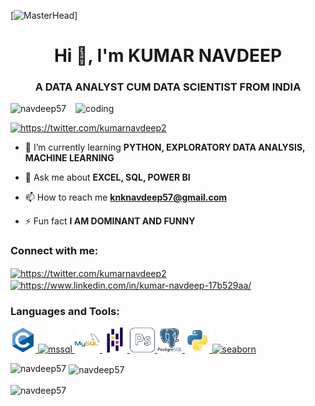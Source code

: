 [![MasterHead](https://i.pinimg.com/originals/a0/f8/5c/a0f85c35e406acb5b84c13dae888d5a3.gif)]
<h1 align="center">Hi 👋, I'm KUMAR NAVDEEP</h1>
<h3 align="center">A DATA ANALYST CUM DATA SCIENTIST FROM INDIA</h3>
<img align="right" alt="coding" width="400" src="https://i.pinimg.com/originals/91/16/8b/91168b4873f6659b3e9fdfe4b89cd864.gifhttps://i.pinimg.com/originals/91/16/8b/91168b4873f6659b3e9fdfe4b89cd864.gif">

<p align="left"> <img src="https://komarev.com/ghpvc/?username=navdeep57&label=Profile%20views&color=0e75b6&style=flat" alt="navdeep57" /> </p>

<p align="left"> <a href="https://twitter.com/https://twitter.com/kumarnavdeep2" target="blank"><img src="https://img.shields.io/twitter/follow/https://twitter.com/kumarnavdeep2?logo=twitter&style=for-the-badge" alt="https://twitter.com/kumarnavdeep2" /></a> </p>

- 🌱 I’m currently learning **PYTHON, EXPLORATORY DATA ANALYSIS, MACHINE LEARNING**

- 💬 Ask me about **EXCEL, SQL, POWER BI**

- 📫 How to reach me **knknavdeep57@gmail.com**

- ⚡ Fun fact **I AM DOMINANT AND FUNNY**

<h3 align="left">Connect with me:</h3>
<p align="left">
<a href="https://twitter.com/https://twitter.com/kumarnavdeep2" target="blank"><img align="center" src="https://raw.githubusercontent.com/rahuldkjain/github-profile-readme-generator/master/src/images/icons/Social/twitter.svg" alt="https://twitter.com/kumarnavdeep2" height="30" width="40" /></a>
<a href="https://linkedin.com/in/https://www.linkedin.com/in/kumar-navdeep-17b529aa/" target="blank"><img align="center" src="https://raw.githubusercontent.com/rahuldkjain/github-profile-readme-generator/master/src/images/icons/Social/linked-in-alt.svg" alt="https://www.linkedin.com/in/kumar-navdeep-17b529aa/" height="30" width="40" /></a>
</p>

<h3 align="left">Languages and Tools:</h3>
<p align="left"> <a href="https://www.cprogramming.com/" target="_blank" rel="noreferrer"> <img src="https://raw.githubusercontent.com/devicons/devicon/master/icons/c/c-original.svg" alt="c" width="40" height="40"/> </a> <a href="https://www.microsoft.com/en-us/sql-server" target="_blank" rel="noreferrer"> <img src="https://www.svgrepo.com/show/303229/microsoft-sql-server-logo.svg" alt="mssql" width="40" height="40"/> </a> <a href="https://www.mysql.com/" target="_blank" rel="noreferrer"> <img src="https://raw.githubusercontent.com/devicons/devicon/master/icons/mysql/mysql-original-wordmark.svg" alt="mysql" width="40" height="40"/> </a> <a href="https://pandas.pydata.org/" target="_blank" rel="noreferrer"> <img src="https://raw.githubusercontent.com/devicons/devicon/2ae2a900d2f041da66e950e4d48052658d850630/icons/pandas/pandas-original.svg" alt="pandas" width="40" height="40"/> </a> <a href="https://www.photoshop.com/en" target="_blank" rel="noreferrer"> <img src="https://raw.githubusercontent.com/devicons/devicon/master/icons/photoshop/photoshop-line.svg" alt="photoshop" width="40" height="40"/> </a> <a href="https://www.postgresql.org" target="_blank" rel="noreferrer"> <img src="https://raw.githubusercontent.com/devicons/devicon/master/icons/postgresql/postgresql-original-wordmark.svg" alt="postgresql" width="40" height="40"/> </a> <a href="https://www.python.org" target="_blank" rel="noreferrer"> <img src="https://raw.githubusercontent.com/devicons/devicon/master/icons/python/python-original.svg" alt="python" width="40" height="40"/> </a> <a href="https://seaborn.pydata.org/" target="_blank" rel="noreferrer"> <img src="https://seaborn.pydata.org/_images/logo-mark-lightbg.svg" alt="seaborn" width="40" height="40"/> </a> </p>

<p><img align="left" src="https://github-readme-stats.vercel.app/api/top-langs?username=navdeep57&show_icons=true&locale=en&layout=compact" alt="navdeep57" /></p>

<p>&nbsp;<img align="center" src="https://github-readme-stats.vercel.app/api?username=navdeep57&show_icons=true&locale=en" alt="navdeep57" /></p>

<p><img align="center" src="https://github-readme-streak-stats.herokuapp.com/?user=navdeep57&" alt="navdeep57" /></p>
